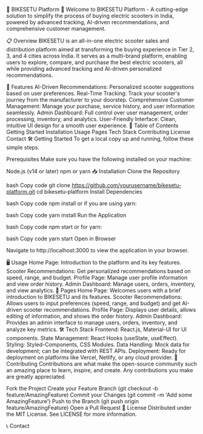🚀 BIKESETU Platform 🛵
Welcome to BIKESETU Platform - A cutting-edge solution to simplify the process of buying electric scooters in India, powered by advanced tracking, AI-driven recommendations, and comprehensive customer management.


📋 Overview
BIKESETU is an all-in-one electric scooter sales and distribution platform aimed at transforming the buying experience in Tier 2, 3, and 4 cities across India. It serves as a multi-brand platform, enabling users to explore, compare, and purchase the best electric scooters, all while providing advanced tracking and AI-driven personalized recommendations.

🎯 Features
AI-Driven Recommendations: Personalized scooter suggestions based on user preferences.
Real-Time Tracking: Track your scooter's journey from the manufacturer to your doorstep.
Comprehensive Customer Management: Manage your purchase, service history, and user information seamlessly.
Admin Dashboard: Full control over user management, order processing, inventory, and analytics.
User-Friendly Interface: Clean, intuitive UI design for a smooth user experience.
📂 Table of Contents
Getting Started
Installation
Usage
Pages
Tech Stack
Contributing
License
Contact
🛠️ Getting Started
To get a local copy up and running, follow these simple steps.

Prerequisites
Make sure you have the following installed on your machine:

Node.js (v14 or later)
npm or yarn
📥 Installation
Clone the Repository

bash
Copy code
git clone https://github.com/yourusername/bikesetu-platform.git
cd bikesetu-platform
Install Dependencies

bash
Copy code
npm install
or if you are using yarn:

bash
Copy code
yarn install
Run the Application

bash
Copy code
npm start
or for yarn:

bash
Copy code
yarn start
Open in Browser

Navigate to http://localhost:3000 to view the application in your browser.

🖥️ Usage
Home Page: Introduction to the platform and its key features.
Scooter Recommendations: Get personalized recommendations based on speed, range, and budget.
Profile Page: Manage user profile information and view order history.
Admin Dashboard: Manage users, orders, inventory, and view analytics.
📑 Pages
Home Page: Welcomes users with a brief introduction to BIKESETU and its features.
Scooter Recommendations: Allows users to input preferences (speed, range, and budget) and get AI-driven scooter recommendations.
Profile Page: Displays user details, allows editing of information, and shows the order history.
Admin Dashboard: Provides an admin interface to manage users, orders, inventory, and analyze key metrics.
🛠️ Tech Stack
Frontend: React.js, Material-UI for UI components.
State Management: React Hooks (useState, useEffect).
Styling: Styled-Components, CSS Modules.
Data Handling: Mock data for development; can be integrated with REST APIs.
Deployment: Ready for deployment on platforms like Vercel, Netlify, or any cloud provider.
🤝 Contributing
Contributions are what make the open-source community such an amazing place to learn, inspire, and create. Any contributions you make are greatly appreciated.

Fork the Project
Create your Feature Branch (git checkout -b feature/AmazingFeature)
Commit your Changes (git commit -m 'Add some AmazingFeature')
Push to the Branch (git push origin feature/AmazingFeature)
Open a Pull Request
📄 License
Distributed under the MIT License. See LICENSE for more information.

📞 Contact
